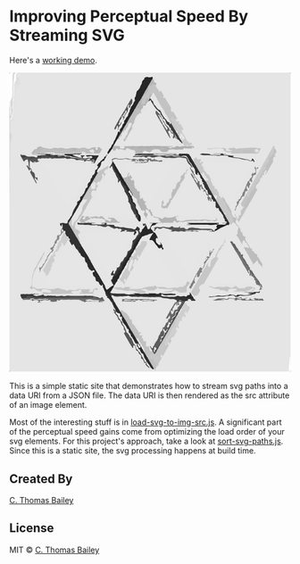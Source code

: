 # Improving Perceptual Speed By Streaming SVG

Here's a [working demo](http://svg-streaming.firebaseapp.com).

![Streaming svg into a data URI](demo.gif "Streaming svg into a data URI")

This is a simple static site that demonstrates how to stream svg paths into a data URI from a JSON file. The data URI is then rendered as the src attribute of an image element.

Most of the interesting stuff is in [load-svg-to-img-src.js](src/load-svg-to-img-src.js). A significant part of the perceptual speed gains come from optimizing the load order of your svg elements. For this project's approach, take a look at [sort-svg-paths.js](sort-svg-paths.js). Since this is a static site, the svg processing happens at build time.

## Created By

[C. Thomas Bailey](https://noisemachines.io)

## License

MIT © [C. Thomas Bailey](https://noisemachines.io)
